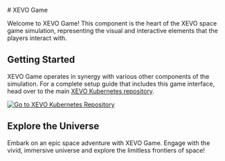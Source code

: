 \# XEVO Game

Welcome to XEVO Game! This component is the heart of the XEVO space game simulation, representing the visual and interactive elements that the players interact with.

## Getting Started

XEVO Game operates in synergy with various other components of the simulation. For a complete setup guide that includes this game interface, head over to the main [XEVO Kubernetes repository](https://github.com/tas1337/xevo-kubernetes).

[![Go to XEVO Kubernetes Repository](https://img.shields.io/badge/-XEVO%20Kubernetes%20Repository-blue?style=for-the-badge)](https://github.com/tas1337/xevo-kubernetes)

## Explore the Universe

Embark on an epic space adventure with XEVO Game. Engage with the vivid, immersive universe and explore the limitless frontiers of space!

